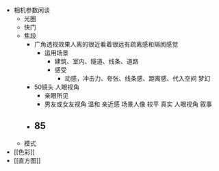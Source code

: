 - 相机参数闲谈
	- 光圈
	- 快门
	- 焦段
		- 广角透视效果人离的很近看着很远有疏离感和隔阂感觉
			- 运用场景
				- 建筑、室内、隧道、线条、道路
				- 感受
					- 动感，冲击力、夸张、线条感、距离感、代入空间 梦幻
		- 50镜头 人眼视角
			- 亲眼所见
			- 男友或女友视角 温和 亲近感 场景人像 较平 真实 人眼视角 叙事
		- 85
			-
	- 模式
- [[色彩]]
- [[直方图]]